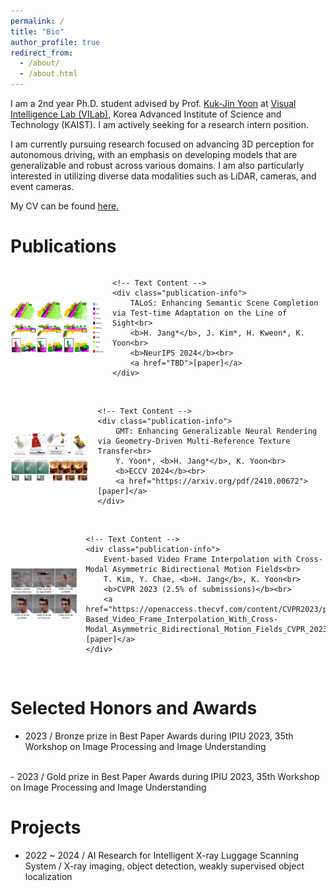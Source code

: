```yaml
---
permalink: /
title: "Bio"
author_profile: true
redirect_from: 
  - /about/
  - /about.html
---
```


I am a 2nd year Ph.D. student advised by Prof. [Kuk-Jin Yoon](https://scholar.google.co.kr/citations?user=1NvBj_gAAAAJ&hl=en) at [Visual Intelligence Lab (VILab)](https://vi.kaist.ac.kr/), Korea Advanced Institute of Science and Technology (KAIST). 
I am actively seeking for a research intern position.
<br/>

I am currently pursuing research focused on advancing 3D perception for autonomous driving, with an emphasis on developing models that are generalizable and robust across various domains. I am also particularly interested in utilizing diverse data modalities such as LiDAR, cameras, and event cameras.
<br/>

My CV can be found [here.](https://blue-531.github.io/assets/Hyun_Kurl_Jang_Curriculum_Vitae241013.pdf)
<br/>




Publications
======
<div style="display: flex; align-items: center;">
    <img src='/images/qual_kitti.png' alt='NeurIPS 2024' class="publication-image">

    <!-- Text Content -->
    <div class="publication-info">
        TALoS: Enhancing Semantic Scene Completion via Test-time Adaptation on the Line of Sight<br>
        <b>H. Jang*</b>, J. Kim*, H. Kweon*, K. Yoon<br>
        <b>NeurIPS 2024</b><br>
        <a href="TBD">[paper]</a>
    </div>
</div>
<br/>
<div style="display: flex; align-items: center;">
    <img src='/images/GMT.png' alt='ECCV 2024' class="publication-image">

    <!-- Text Content -->
    <div class="publication-info">
        GMT: Enhancing Generalizable Neural Rendering via Geometry-Driven Multi-Reference Texture Transfer<br>
        Y. Yoon*, <b>H. Jang*</b>, K. Yoon<br>
        <b>ECCV 2024</b><br>
        <a href="https://arxiv.org/pdf/2410.00672">[paper]</a>
    </div>
</div>
<br/>
<div style="display: flex; align-items: center;">
    <img src='/images/event-vfi.png' alt='CVPR 2023' class="publication-image">

    <!-- Text Content -->
    <div class="publication-info">
        Event-based Video Frame Interpolation with Cross-Modal Asymmetric Bidirectional Motion Fields<br>
        T. Kim, Y. Chae, <b>H. Jang</b>, K. Yoon<br>
        <b>CVPR 2023 (2.5% of submissions)</b><br>
        <a href="https://openaccess.thecvf.com/content/CVPR2023/papers/Kim_Event-Based_Video_Frame_Interpolation_With_Cross-Modal_Asymmetric_Bidirectional_Motion_Fields_CVPR_2023_paper.pdf">[paper]</a>
    </div>
</div>
<br/>

<style>
    .publication-container {
        display: flex;
        align-items: center;
    }

    .publication-image {
        margin-right: 13px;
        width: 250px; /* Default width */
        height: 140px; /* Default height */
    }

    .publication-image-simulation {
        margin-right: 13px;
        width: 250px; /* Default width */
        height: 190px; /* Default height */
    }

    .publication-image-narrow {
        margin-right: 13px;
        width: 180px; /* Default width */
        height: 240px; /* Default height */
    }

    .publication-image-middle {
        margin-right: 13px;
        width: 205px; /* Default width */
        height: 185px; /* Default height */
    }

    .publication-info {
        flex-grow: 1; /* Allow text to expand */
    }

    /* Media query for smaller screens (e.g., mobile devices) */
    @media (max-width: 1000px) {
        .publication-image {
            width: 150px; /* Adjusted width for smaller screens */
            height: 84px; /* Adjusted height for smaller screens */
        }
    }

    @media (max-width: 1000px) {
        .publication-image-simulation {
            width: 150px; /* Adjusted width for smaller screens */
            height: 120px; /* Adjusted height for smaller screens */
        }
    }
    
    @media (max-width: 1000px) {
        .publication-image-narrow {
            width: 100px; /* Adjusted width for smaller screens */
            height: 133px; /* Adjusted height for smaller screens */
        }
    }

    @media (max-width: 1000px) {
        .publication-image-middle {
            width: 110px; /* Adjusted width for smaller screens */
            height: 100px; /* Adjusted height for smaller screens */
        }
    }
    
</style>


Selected Honors and Awards
======
- 2023 / Bronze prize in Best Paper Awards during IPIU 2023, 35th Workshop on Image Processing and Image Understanding
<br/>
- 2023 / Gold prize in Best Paper Awards during IPIU 2023, 35th Workshop on Image Processing and Image Understanding
<br/>


Projects
======
- 2022 ~ 2024 / AI Research for Intelligent X-ray Luggage Scanning System / X-ray imaging, object detection, weakly supervised object localization
<br/>


